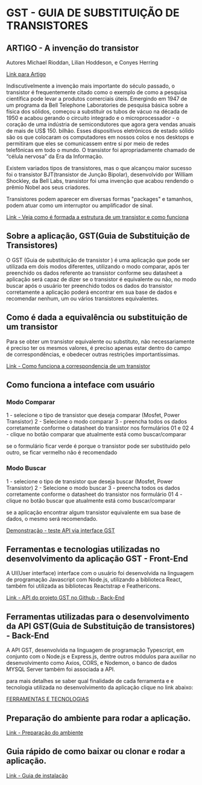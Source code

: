 # GST - GUIA DE SUBSTITUIÇÃO DE TRANSISTORES


## ARTIGO - A invenção do transistor
Autores Michael Rioddan, Lilian Hoddeson, e Conyes Herring

[Link para Artigo](https://link.springer.com/chapter/10.1007/978-1-4612-1512-7_37)

Indiscutivelmente a invenção mais importante do século passado, o transistor é frequentemente citado como o exemplo de como a pesquisa científica pode levar a produtos comerciais úteis. Emergindo em 1947 de um programa da Bell Telephone Laboratories de pesquisa básica sobre a física dos sólidos, começou a substituir os tubos de vácuo na década de 1950 e acabou gerando o circuito integrado e o microprocessador - o coração de uma indústria de semicondutores que agora gera vendas anuais de mais de US$ 150. bilhão. Esses dispositivos eletrônicos de estado sólido são os que colocaram os computadores em nossos colos e nos desktops e permitiram que eles se comunicassem entre si por meio de redes telefônicas em todo o mundo. O transistor foi apropriadamente chamado de “célula nervosa” da Era da Informação.

Existem variados tipos de transistores, mas o que alcançou maior sucesso foi o transistor BJT(transistor de Junção Bipolar), desenvolvido por William Shockley, da Bell Labs, transistor foi uma invenção que acabou rendendo o prêmio Nobel aos seus criadores.
 
 Transistores podem aparecer em diversas formas "packages" e tamanhos, podem atuar como um interruptor ou amplificador de sinal.

[Link - Veja como é formada a estrutura de um transistor e como funciona](pages_md/estrutura_trasistor.md)


## Sobre a aplicação, GST(Guia de Substituição de Transistores)

O GST (Guia de substituição de transistor ) é uma aplicação que pode ser utilizada em dois modos diferentes, utilizando o modo comparar, após ter preenchido os dados referente ao transistor conforme seu datasheet a aplicação será capaz de dizer se o transistor é equivalente ou não,  no modo buscar após o usuário ter preenchido todos os dados do transistor corretamente a aplicação poderá encontrar em sua base de dados e recomendar nenhum, um ou vários transistores equivalentes.

## Como é dada a equivalência ou substituição de um transistor
Para se obter um transistor equivalente ou substituto, não necessariamente é preciso ter os mesmos valores, é preciso apenas estar dentro do campo de correspondências, e obedecer outras restrições importantíssimas.

[Link - Como funciona a correspondencia de um transistor ](pages_md/correspondencias.md)


## Como funciona a inteface com usuário

### Modo Comparar

1 - selecione o tipo de transistor que deseja comparar (Mosfet, Power Transistor)
2 - Selecione o modo comparar
3 - preencha todos os dados corretamente conforme o datasheet do transistor nos formulários 01 e 02
4 - clique no botão comparar que atualmente está como buscar/comparar

se o formulário ficar verde é porque o transistor pode ser substituido pelo outro, se ficar vermelho não é recomendado 

### Modo Buscar

1 - selecione o tipo de transistor que deseja buscar (Mosfet, Power Transistor)
2 - Selecione o modo buscar
3 - preencha todos os dados corretamente conforme o datasheet do transistor nos formulário 01
4 - clique no botão buscar que atualmente está como buscar/comparar

se a aplicação encontrar algum transistor equivalente em sua base de dados, o mesmo será recomendado.

[Demonstração - teste API via interface GST](/pages_md/templates.md)


## Ferramentas e tecnologias utilizadas no desenvolvimento da aplicação GST - Front-End

A UI(User interface) interface com o usuário foi desenvolvida na linguagem de programação Javascript com Node.js, utilizando a biblioteca React,  também foi utilizada as bibliotecas Reactstrap e Feathericons.

[Link - API do projeto GST no Github - Back-End](https://github.com/ezioalvesfreire/API_gst)

## Ferramentas utilizadas para o desenvolvimento da API GST(Guia de Substituição de transistores) - Back-End

A API GST, desenvolvida na linguagem de programação Typescript, em conjunto com o Node.js e Express.js, dentre outros módulos para auxiliar no desenvolvimento como Axios, CORS, e Nodemon, o banco de dados MYSQL Server também foi associada a API.

para mais detalhes se saber qual finalidade de cada ferramenta e e tecnologia utilizada no desenvolvimento da aplicação clique no link abaixo:

[FERRAMENTAS E TECNOLOGIAS](pages_md/ferramentas_e_tecnologias.md)

## Preparação do ambiente para rodar a aplicação.
[Link - Preparação do ambiente](preparacao_ambiente.md)

## Guia rápido de como baixar ou clonar e rodar a aplicação. 

[Link - Guia de instalação](pages_md/guia_md.md)








 










